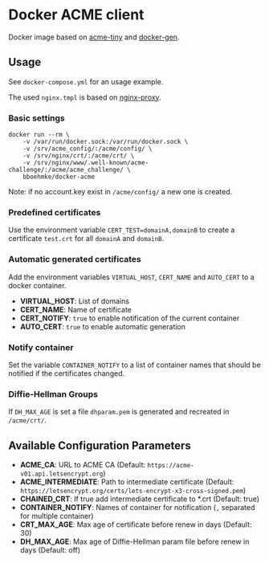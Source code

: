 Docker ACME client
==================

Docker image based on [acme-tiny](https://github.com/diafygi/acme-tiny)
and [docker-gen](https://github.com/jwilder/docker-gen).


Usage
-----

See `docker-compose.yml` for an usage example.

The used `nginx.tmpl` is based on 
[nginx-proxy](https://github.com/jwilder/nginx-proxy).

### Basic settings

```
docker run --rm \
    -v /var/run/docker.sock:/var/run/docker.sock \
    -v /srv/acme_config/:/acme/config/ \
    -v /srv/nginx/crt/:/acme/crt/ \
    -v /srv/nginx/www/.well-known/acme-challenge/:/acme/acme_challenge/ \
    bboehmke/docker-acme
```

Note: if no account.key exist in `/acme/config/` a new one is created.


### Predefined certificates

Use the environment variable `CERT_TEST=domainA,domainB` to create a 
certificate `test.crt` for all `domainA` and `domainB`.


### Automatic generated certificates

Add the environment variables `VIRTUAL_HOST`, `CERT_NAME` and `AUTO_CERT` to 
a docker container.

- **VIRTUAL_HOST**: List of domains
- **CERT_NAME**: Name of certificate
- **CERT_NOTIFY**: `true` to enable notification of the current container
- **AUTO_CERT**: `true` to enable automatic generation


### Notify container

Set the variable `CONTAINER_NOTIFY` to a list of container names that should be 
notified if the certificates changed.


### Diffie-Hellman Groups

If `DH_MAX_AGE` is set a file `dhparam.pem` is generated and recreated in 
`/acme/crt/`.


Available Configuration Parameters
----------------------------------

- **ACME_CA**: URL to ACME CA (Default: `https://acme-v01.api.letsencrypt.org`)
- **ACME_INTERMEDIATE**: Path to intermediate certificate (Default: `https://letsencrypt.org/certs/lets-encrypt-x3-cross-signed.pem`)
- **CHAINED_CRT**: If true add intermediate certificate to *.crt (Default: true)
- **CONTAINER_NOTIFY**: Names of container for notification (`,` separated for multiple container)
- **CRT_MAX_AGE**: Max age of certificate before renew in days (Default: 30)
- **DH_MAX_AGE**: Max age of Diffie-Hellman param file before renew in days (Default: off)
